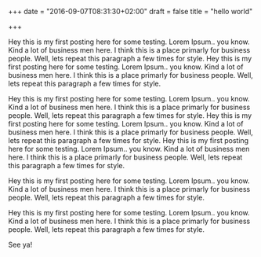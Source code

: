 +++
date = "2016-09-07T08:31:30+02:00"
draft = false
title = "hello world"

+++

Hey this is my first posting here for some testing. Lorem Ipsum.. you know.
Kind a lot of business men here. I think this is a place primarly for
business people. Well, lets repeat this paragraph a few times for style.
Hey this is my first posting here for some testing. Lorem Ipsum.. you know.
Kind a lot of business men here. I think this is a place primarly for
business people. Well, lets repeat this paragraph a few times for style.

Hey this is my first posting here for some testing. Lorem Ipsum.. you know.
Kind a lot of business men here. I think this is a place primarly for
business people. Well, lets repeat this paragraph a few times for style.
Hey this is my first posting here for some testing. Lorem Ipsum.. you know.
Kind a lot of business men here. I think this is a place primarly for
business people. Well, lets repeat this paragraph a few times for style.
Hey this is my first posting here for some testing. Lorem Ipsum.. you know.
Kind a lot of business men here. I think this is a place primarly for
business people. Well, lets repeat this paragraph a few times for style.

Hey this is my first posting here for some testing. Lorem Ipsum.. you know.
Kind a lot of business men here. I think this is a place primarly for
business people. Well, lets repeat this paragraph a few times for style.

Hey this is my first posting here for some testing. Lorem Ipsum.. you know.
Kind a lot of business men here. I think this is a place primarly for
business people. Well, lets repeat this paragraph a few times for style.

See ya!